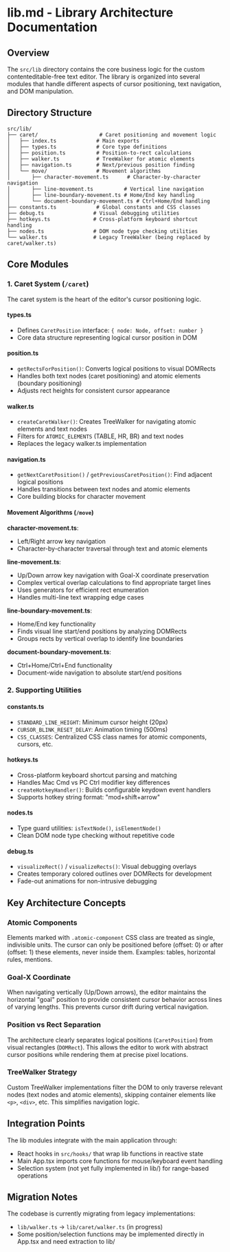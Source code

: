 # lib.md - Library Architecture Documentation

## Overview

The `src/lib` directory contains the core business logic for the custom contenteditable-free text editor. The library is organized into several modules that handle different aspects of cursor positioning, text navigation, and DOM manipulation.

## Directory Structure

```
src/lib/
├── caret/                    # Caret positioning and movement logic
│   ├── index.ts             # Main exports
│   ├── types.ts             # Core type definitions
│   ├── position.ts          # Position-to-rect calculations
│   ├── walker.ts            # TreeWalker for atomic elements
│   ├── navigation.ts        # Next/previous position finding
│   └── move/                # Movement algorithms
│       ├── character-movement.ts      # Character-by-character navigation
│       ├── line-movement.ts          # Vertical line navigation
│       ├── line-boundary-movement.ts # Home/End key handling
│       └── document-boundary-movement.ts # Ctrl+Home/End handling
├── constants.ts             # Global constants and CSS classes
├── debug.ts                # Visual debugging utilities
├── hotkeys.ts              # Cross-platform keyboard shortcut handling  
├── nodes.ts                # DOM node type checking utilities
└── walker.ts               # Legacy TreeWalker (being replaced by caret/walker.ts)
```

## Core Modules

### 1. Caret System (`/caret`)

The caret system is the heart of the editor's cursor positioning logic.

#### **types.ts**
- Defines `CaretPosition` interface: `{ node: Node, offset: number }`
- Core data structure representing logical cursor position in DOM

#### **position.ts** 
- `getRectsForPosition()`: Converts logical positions to visual DOMRects
- Handles both text nodes (caret positioning) and atomic elements (boundary positioning)
- Adjusts rect heights for consistent cursor appearance

#### **walker.ts**
- `createCaretWalker()`: Creates TreeWalker for navigating atomic elements and text nodes
- Filters for `ATOMIC_ELEMENTS` (TABLE, HR, BR) and text nodes
- Replaces the legacy walker.ts implementation

#### **navigation.ts**
- `getNextCaretPosition()` / `getPreviousCaretPosition()`: Find adjacent logical positions
- Handles transitions between text nodes and atomic elements
- Core building blocks for character movement

#### **Movement Algorithms (`/move`)**

**character-movement.ts**: 
- Left/Right arrow key navigation
- Character-by-character traversal through text and atomic elements

**line-movement.ts**:
- Up/Down arrow key navigation with Goal-X coordinate preservation
- Complex vertical overlap calculations to find appropriate target lines
- Uses generators for efficient rect enumeration
- Handles multi-line text wrapping edge cases

**line-boundary-movement.ts**:
- Home/End key functionality
- Finds visual line start/end positions by analyzing DOMRects
- Groups rects by vertical overlap to identify line boundaries

**document-boundary-movement.ts**:
- Ctrl+Home/Ctrl+End functionality  
- Document-wide navigation to absolute start/end positions

### 2. Supporting Utilities

#### **constants.ts**
- `STANDARD_LINE_HEIGHT`: Minimum cursor height (20px)
- `CURSOR_BLINK_RESET_DELAY`: Animation timing (500ms)
- `CSS_CLASSES`: Centralized CSS class names for atomic components, cursors, etc.

#### **hotkeys.ts**
- Cross-platform keyboard shortcut parsing and matching
- Handles Mac Cmd vs PC Ctrl modifier key differences
- `createHotkeyHandler()`: Builds configurable keydown event handlers
- Supports hotkey string format: "mod+shift+arrow"

#### **nodes.ts**
- Type guard utilities: `isTextNode()`, `isElementNode()`
- Clean DOM node type checking without repetitive code

#### **debug.ts**
- `visualizeRect()` / `visualizeRects()`: Visual debugging overlays
- Creates temporary colored outlines over DOMRects for development
- Fade-out animations for non-intrusive debugging

## Key Architecture Concepts

### Atomic Components
Elements marked with `.atomic-component` CSS class are treated as single, indivisible units. The cursor can only be positioned before (offset: 0) or after (offset: 1) these elements, never inside them. Examples: tables, horizontal rules, mentions.

### Goal-X Coordinate
When navigating vertically (Up/Down arrows), the editor maintains the horizontal "goal" position to provide consistent cursor behavior across lines of varying lengths. This prevents cursor drift during vertical navigation.

### Position vs Rect Separation
The architecture clearly separates logical positions (`CaretPosition`) from visual rectangles (`DOMRect`). This allows the editor to work with abstract cursor positions while rendering them at precise pixel locations.

### TreeWalker Strategy
Custom TreeWalker implementations filter the DOM to only traverse relevant nodes (text nodes and atomic elements), skipping container elements like `<p>`, `<div>`, etc. This simplifies navigation logic.

## Integration Points

The lib modules integrate with the main application through:
- React hooks in `src/hooks/` that wrap lib functions in reactive state
- Main App.tsx imports core functions for mouse/keyboard event handling
- Selection system (not yet fully implemented in lib/) for range-based operations

## Migration Notes

The codebase is currently migrating from legacy implementations:
- `lib/walker.ts` → `lib/caret/walker.ts` (in progress)
- Some position/selection functions may be implemented directly in App.tsx and need extraction to lib/